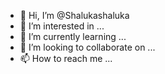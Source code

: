 - 👋 Hi, I’m @Shalukashaluka
- 👀 I’m interested in ...
- 🌱 I’m currently learning ...
- 💞️ I’m looking to collaborate on ...
- 📫 How to reach me ...

<!---
Shalukashaluka/Shalukashaluka is a ✨ special ✨ repository because its `README.md` (this file) appears on your GitHub profile.
You can click the Preview link to take a look at your changes.
--->
